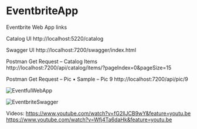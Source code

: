 # EventbriteApp
 
Eventbrite Web App links 

Catalog UI 
http://localhost:5220/catalog

Swagger UI
http://localhost:7200/swagger/index.html

Postman Get Request – Catalog Items 
http://localhost:7200/api/catalog/items/?pageIndex=0&pageSize=15

Postman Get Request – Pic 
•	Sample – Pic 9 
http://localhost:7200/api/pic/9


![EventfulWebApp](https://user-images.githubusercontent.com/33888379/80899242-c5e6c200-8cc2-11ea-8a75-d89c04d662d9.PNG)

![EventbriteSwagger](https://user-images.githubusercontent.com/33888379/80921780-42ae8600-8d2d-11ea-93a5-bcc80a6792fe.PNG)

Videos: 
https://www.youtube.com/watch?v=fG2llJCB9wY&feature=youtu.be
https://www.youtube.com/watch?v=Wfj4Ta6daHk&feature=youtu.be

